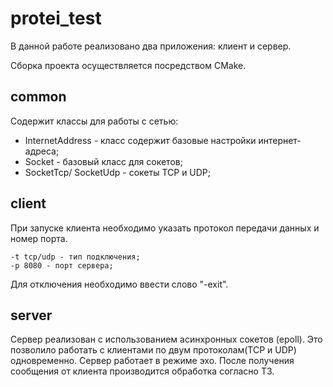 # protei_test

В данной работе реализовано два приложения: клиент и сервер.

Сборка проекта осуществляется посредством CMake.

## common

Содержит классы для работы с сетью:
- InternetAddress - класс содержит базовые настройки интернет-адреса;
- Socket - базовый класс для сокетов;
- SocketTcp/ SocketUdp - сокеты TCP и UDP;

## сlient

При запуске клиента необходимо указать протокол передачи данных и номер порта.
```
-t tcp/udp - тип подключения;
-p 8080 - порт сервера;
```
Для отключения необходимо ввести слово "-exit".

## server

Сервер реализован с использованием асинхронных сокетов (epoll).
Это позволило работать с клиентами по двум протоколам(TCP и UDP) одновременно.
Сервер работает в режиме эхо.
После получения сообщения от клиента производится обработка согласно ТЗ.
